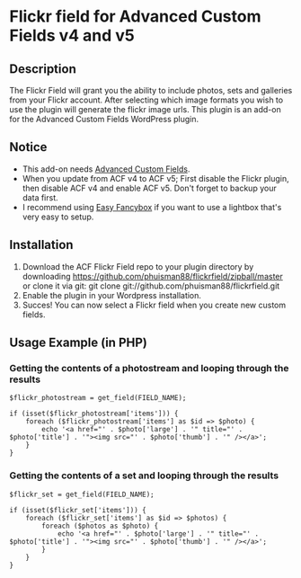 Flickr field for Advanced Custom Fields v4 and v5
=============

## Description

The Flickr Field will grant you the ability to include photos, sets and galleries from your Flickr account. After selecting which image formats you wish to use the plugin will generate the flickr image urls. This plugin is an add-on for the Advanced Custom Fields WordPress plugin.

## Notice

- This add-on needs [Advanced Custom Fields](http://www.advancedcustomfields.com/).
- When you update from ACF v4 to ACF v5; First disable the Flickr plugin, then disable ACF v4 and enable ACF v5. Don't forget to backup your data first.
- I recommend using [Easy Fancybox](https://wordpress.org/plugins/easy-fancybox/) if you want to use a lightbox that's very easy to setup.

## Installation

1. Download the ACF Flickr Field repo to your plugin directory by downloading https://github.com/phuisman88/flickrfield/zipball/master or clone it via git: git clone git://github.com/phuisman88/flickrfield.git  
2. Enable the plugin in your Wordpress installation.
3. Succes! You can now select a Flickr field when you create new custom fields.

## Usage Example (in PHP)

### Getting the contents of a photostream and looping through the results

	$flickr_photostream = get_field(FIELD_NAME);

	if (isset($flickr_photostream['items'])) {
		foreach ($flickr_photostream['items'] as $id => $photo) {
			echo '<a href="' . $photo['large'] . '" title="' . $photo['title'] . '"><img src="' . $photo['thumb'] . '" /></a>';
		}
	}

### Getting the contents of a set and looping through the results

	$flickr_set = get_field(FIELD_NAME);

	if (isset($flickr_set['items'])) {
		foreach ($flickr_set['items'] as $id => $photos) {
			foreach ($photos as $photo) {
				echo '<a href="' . $photo['large'] . '" title="' . $photo['title'] . '"><img src="' . $photo['thumb'] . '" /></a>';
			}
		}
	}
